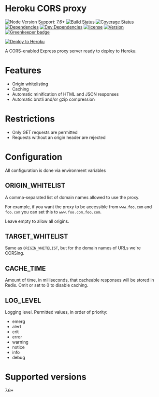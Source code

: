 # Heroku CORS proxy

![Node Version Support: 7.6+](https://img.shields.io/badge/Node%20Version%20Support-7.6%2B-brightgreen.svg)
[![Build Status](https://travis-ci.org/Alorel/heroku-cors-proxy.svg?branch=master)](https://travis-ci.org/Alorel/heroku-cors-proxy)
[![Coverage Status](https://coveralls.io/repos/github/Alorel/heroku-cors-proxy/badge.svg?branch=master)](https://coveralls.io/github/Alorel/heroku-cors-proxy?branch=master)
[![Dependencies](https://img.shields.io/david/Alorel/heroku-cors-proxy.svg)](https://github.com/Alorel/heroku-cors-proxy/blob/master/package.json)
[![Dev Dependencies](https://img.shields.io/david/dev/Alorel/heroku-cors-proxy.svg)](https://github.com/Alorel/heroku-cors-proxy/blob/master/package.json)
[![license](https://img.shields.io/github/license/Alorel/heroku-cors-proxy.svg)](https://github.com/Alorel/heroku-cors-proxy/blob/master/LICENSE)
[![Version](https://img.shields.io/github/package-json/v/Alorel/heroku-cors-proxy.svg)](https://github.com/Alorel/heroku-cors-proxy/blob/master/package.json)
[![Greenkeeper badge](https://badges.greenkeeper.io/Alorel/heroku-cors-proxy.svg)](https://greenkeeper.io/)

[![Deploy to Heroku](https://www.herokucdn.com/deploy/button.png)](https://www.heroku.com/deploy/?template=https://github.com/Alorel/heroku-cors-proxy)

A CORS-enabled Express proxy server ready to deploy to Heroku.

# Features

* Origin whitelisting
* Caching
* Automatic minification of HTML and JSON responses
* Automatic brotli and/or gzip compression

# Restrictions

* Only GET requests are permitted
* Requests without an origin header are rejected

# Configuration

All configuration is done via environment variables

## ORIGIN_WHITELIST

A comma-separated list of domain names allowed to use the proxy.

For example, if you want the proxy to be accessible from `www.foo.com`
and `foo.com` you can set this to `www.foo.com,foo.com`.

Leave empty to allow all origins.

## TARGET_WHITELIST

Same as `ORIGIN_WHITELIST`, but for the domain names of URLs we're
CORSing.

## CACHE_TIME

Amount of time, in milliseconds, that cacheable responses will be stored in Redis. Omit or set to 0 to disable caching.

## LOG_LEVEL

Logging level. Permitted values, in order of priority:

* emerg
* alert
* crit
* error
* warning
* notice
* info
* debug

# Supported versions

7.6+
